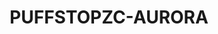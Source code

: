 ---
title: "PUFFSTOPZC-AURORA"
url: /zamboanga-city/puffstopzc-aurora-aurora-drive/
shop: Supermarkt
---